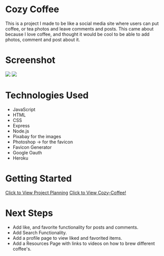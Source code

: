 # Cozy Coffee
This is a project I made to be like a social media site where users can put coffee, or tea photos and leave comments and posts. This came about because I love coffee, and thought it would be cool to be able to add photos, comment and post about it.

# Screenshot

<img src="url to your image on imgur">
<img src="url to your image on imgur">

# Technologies Used

- JavaScript
- HTML
- CSS
- Express
- Node.js
- Pixabay for the images
- Photoshop -> for the favicon
- Favicon Generator
- Google Oauth
- Heroku


# Getting Started

[Click to View Project Planning](https://trello.com/b/DBXm5CF9/project2-coffee)
[Click to View Cozy-Coffee!](https://cozy-coffee-eac9417947f1.herokuapp.com/)

# Next Steps

- Add like, and favorite functionality for posts and comments.
- Add Search Functionality.
- Add a profile page to view liked and favorited items.
- Add a Resources Page with links to videos on how to brew different coffee's. 